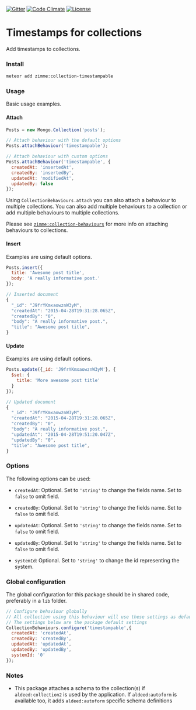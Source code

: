 [![Gitter][Gitter Badge]][Gitter]
[![Code Climate][Code Climate Badge]][Code Climate]
[![License][License Badge]][License]

# Timestamps for collections

Add timestamps to collections.

### Install
```sh
meteor add zimme:collection-timestampable
```

### Usage

Basic usage examples.

#### Attach

```js
Posts = new Mongo.Collection('posts');

// Attach behaviour with the default options
Posts.attachBehaviour('timestampable');

// Attach behaviour with custom options
Posts.attachBehaviour('timestampable', {
  createdAt: 'insertedAt',
  createdBy: 'insertedBy',
  updatedAt: 'modifiedAt',
  updatedBy: false
});
```
Using `CollectionBehaviours.attach` you can also attach a behaviour to multiple
collections. You can also add multiple behaviours to a collection or add
multiple behaviours to multiple collections.

Please see [`zimme:collection-behaviours`][CollectionBehaviours] for more
info on attaching behaviours to collections.

#### Insert

Examples are using default options.

```js
Posts.insert({
  title: 'Awesome post title',
  body: 'A really informative post.'
});

// Inserted document
{
  "_id": "J9frYKmxaowznW3yM",
  "createdAt": "2015-04-28T19:31:28.065Z",
  "createdBy": "0",
  "body": "A really informative post.",
  "title": "Awesome post title",
}
```

#### Update

Examples are using default options.

```js
Posts.update({_id: 'J9frYKmxaowznW3yM'}, {
  $set: {
    title: 'More awesome post title'
  }
});

// Updated document
{
  "_id": "J9frYKmxaowznW3yM",
  "createdAt": "2015-04-28T19:31:28.065Z",
  "createdBy": "0",
  "body": "A really informative post.",
  "updatedAt": "2015-04-28T19:51:20.047Z",
  "updatedBy": "0",
  "title": "Awesome post title",
}
```

### Options

The following options can be used:

* `createdAt`: Optional. Set to `'string'` to change the fields name.
  Set to `false` to omit field.

* `createdBy`: Optional. Set to `'string'` to change the fields name.
  Set to `false` to omit field.

* `updatedAt`: Optional. Set to `'string'` to change the fields name.
  Set to `false` to omit field.

* `updatedBy`: Optional. Set to `'string'` to change the fields name.
  Set to `false` to omit field.

* `systemId`: Optional. Set to `'string'` to change the id representing the
  system.

### Global configuration

The global configuration for this package should be in shared code, preferably
in a `lib` folder.

```js
// Configure behaviour globally
// All collection using this behaviour will use these settings as defaults
// The settings below are the package default settings
CollectionBehaviours.configure('timestampable',{
  createdAt: 'createdAt',
  createdBy: 'createdBy',
  updatedAt: 'updatedAt',
  updatedBy: 'updatedBy',
  systemId: '0'
});
```

### Notes

* This package attaches a schema to the collection(s) if `aldeed:collection2` is
used by the application. If `aldeed:autoform` is available too, it adds
`aldeed:autoform` specific schema definitions

[Code Climate]: https://codeclimate.com/github/zimme/meteor-collection-timestampable
[Code Climate Badge]: http://img.shields.io/codeclimate/github/zimme/meteor-collection-timestampable.svg
[CollectionBehaviours]: https://atmospherejs.com/zimme/collection-behaviours
[Gitter]: https://gitter.im/zimme/meteor-collection-timestampable
[Gitter Badge]: https://img.shields.io/badge/gitter-join_chat-brightgreen.svg
[License]: https://github.com/zimme/meteor-collection-timestampable/blob/master/LICENSE.md
[License Badge]: https://img.shields.io/badge/license-MIT-blue.svg
